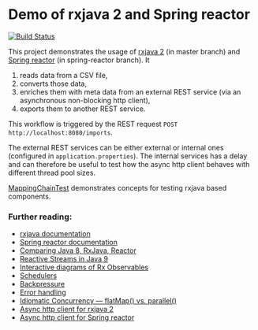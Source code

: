 # Demo of rxjava 2 and Spring reactor

[![Build Status](https://travis-ci.org/vsdev1/reactive-demo.svg?branch=master)](https://travis-ci.org/vsdev1/reactive-demo) 

This project demonstrates the usage of [rxjava 2](https://github.com/ReactiveX/RxJava) (in master branch) and [Spring reactor](https://projectreactor.io/) (in spring-reactor branch). It 
1. reads data from a CSV file, 
2. converts those data,
3. enriches them with meta data from an external REST service (via an asynchronous non-blocking http client),
4. exports them to another REST service.

This workflow is triggered by the REST request `POST http://localhost:8080/imports`.

The external REST services can be either external or internal ones (configured in `application.properties`). The internal services has a delay and can therefore be useful to test how the async http client behaves with different thread pool sizes. 

[MappingChainTest](https://github.com/vsdev1/reactive-demo/blob/master/src/test/java/de/idealo/demo/reactivedemo/execution/MappingChainTest.java) demonstrates concepts for testing rxjava based components.

### Further reading:
* [rxjava documentation](https://github.com/ReactiveX/RxJava/wiki)
* [Spring reactor documentation](http://projectreactor.io/docs/core/release/reference/)
* [Comparing Java 8, RxJava, Reactor](http://alexsderkach.io/comparing-java-8-rxjava-reactor/)
* [Reactive Streams in Java 9](https://dzone.com/articles/reactive-streams-in-java-9)
* [Interactive diagrams of Rx Observables](http://rxmarbles.com/)
* [Schedulers](http://www.baeldung.com/rxjava-schedulers)
* [Backpressure](http://www.baeldung.com/rxjava-backpressure)
* [Error handling](http://www.baeldung.com/rxjava-error-handling)
* [Idiomatic Concurrency — flatMap() vs. parallel()](https://dzone.com/articles/rxjava-idiomatic-concurrency-flatmap-vs-parallel)
* [Async http client for rxjava 2](https://github.com/AsyncHttpClient/async-http-client/tree/master/extras/rxjava2)
* [Async http client for Spring reactor](https://docs.spring.io/spring/docs/current/spring-framework-reference/web-reactive.html#webflux-client)
